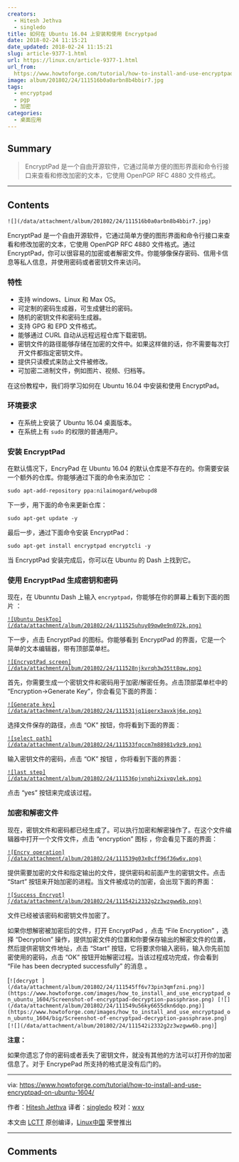 ```yaml
---
creators:
  - Hitesh Jethva
  - singledo
title: 如何在 Ubuntu 16.04 上安装和使用 Encryptpad
date: 2018-02-24 11:15:21
date_updated: 2018-02-24 11:15:21
slug: article-9377-1.html
url: https://linux.cn/article-9377-1.html
url_from: 
  https://www.howtoforge.com/tutorial/how-to-install-and-use-encryptpad-on-ubuntu-1604/
image: album/201802/24/111516b0a0arbn8b4bbir7.jpg
tags:
  - encryptpad
  - pgp
  - 加密
categories:
  - 桌面应用
---
```


## Summary

> EncryptPad 是一个自由开源软件，它通过简单方便的图形界面和命令行接口来查看和修改加密的文本，它使用 OpenPGP RFC 4880 文件格式。

***

<!-- more -->

## Contents

`![](/data/attachment/album/201802/24/111516b0a0arbn8b4bbir7.jpg)`

EncryptPad 是一个自由开源软件，它通过简单方便的图形界面和命令行接口来查看和修改加密的文本，它使用 OpenPGP RFC 4880 文件格式。通过 EncryptPad，你可以很容易的加密或者解密文件。你能够像保存密码、信用卡信息等私人信息，并使用密码或者密钥文件来访问。

### 特性

* 支持 windows、Linux 和 Max OS。
* 可定制的密码生成器，可生成健壮的密码。
* 随机的密钥文件和密码生成器。
* 支持 GPG 和 EPD 文件格式。
* 能够通过 CURL 自动从远程远程仓库下载密钥。
* 密钥文件的路径能够存储在加密的文件中。如果这样做的话，你不需要每次打开文件都指定密钥文件。
* 提供只读模式来防止文件被修改。
* 可加密二进制文件，例如图片、视频、归档等。

在这份教程中，我们将学习如何在 Ubuntu 16.04 中安装和使用 EncryptPad。

### 环境要求

* 在系统上安装了 Ubuntu 16.04 桌面版本。
* 在系统上有 `sudo` 的权限的普通用户。

### 安装 EncryptPad

在默认情况下，EncryPad 在 Ubuntu 16.04 的默认仓库是不存在的。你需要安装一个额外的仓库。你能够通过下面的命令来添加它 ：

```shell
sudo apt-add-repository ppa:nilaimogard/webupd8
```

下一步，用下面的命令来更新仓库：

```shell
sudo apt-get update -y
```

最后一步，通过下面命令安装 EncryptPad：

```shell
sudo apt-get install encryptpad encryptcli -y
```

当 EncryptPad 安装完成后，你可以在 Ubuntu 的 Dash 上找到它。

### 使用 EncryptPad 生成密钥和密码

现在，在 Ubunntu Dash 上输入 `encryptpad`，你能够在你的屏幕上看到下面的图片 ：

[`![Ubuntu DeskTop](/data/attachment/album/201802/24/111525uhuy09qw0e9n072k.png)`](https://www.howtoforge.com/images/how_to_install_and_use_encryptpad_on_ubuntu_1604/big/Screenshot-of-encryptpad-dash.png)

下一步，点击 EncryptPad 的图标。你能够看到 EncryptPad 的界面，它是一个简单的文本编辑器，带有顶部菜单栏。

[`![EncryptPad screen](/data/attachment/album/201802/24/111528njkvrqh3w35tt8qw.png)`](https://www.howtoforge.com/images/how_to_install_and_use_encryptpad_on_ubuntu_1604/big/Screenshot-of-encryptpad-dashboard.png)

首先，你需要生成一个密钥文件和密码用于加密/解密任务。点击顶部菜单栏中的 “Encryption->Generate Key”，你会看见下面的界面：

[`![Generate key](/data/attachment/album/201802/24/111531jq1iqerx3avxkj6e.png)`](https://www.howtoforge.com/images/how_to_install_and_use_encryptpad_on_ubuntu_1604/big/Screenshot-of-encryptpad-generate-key.png)

选择文件保存的路径，点击 “OK” 按钮，你将看到下面的界面：

[`![select path](/data/attachment/album/201802/24/111533fqccm7m88981v9z9.png)`](https://www.howtoforge.com/images/how_to_install_and_use_encryptpad_on_ubuntu_1604/big/Screenshot-of-encryptpad-generate-passphrase.png)

输入密钥文件的密码，点击 “OK” 按钮 ，你将看到下面的界面：

[`![last step](/data/attachment/album/201802/24/111536pjvnqhi2xivqvlek.png)`](https://www.howtoforge.com/images/how_to_install_and_use_encryptpad_on_ubuntu_1604/big/Screenshot-of-encryptpad-use-key-file.png)

点击 “yes” 按钮来完成该过程。

### 加密和解密文件

现在，密钥文件和密码都已经生成了。可以执行加密和解密操作了。在这个文件编辑器中打开一个文件文件，点击 “encryption” 图标 ，你会看见下面的界面：

[`![Encry operation](/data/attachment/album/201802/24/111539g03x0cff96f36w6v.png)`](https://www.howtoforge.com/images/how_to_install_and_use_encryptpad_on_ubuntu_1604/big/Screenshot-of-encryptpad-start-encryption.png)

提供需要加密的文件和指定输出的文件，提供密码和前面产生的密钥文件。点击 “Start” 按钮来开始加密的进程。当文件被成功的加密，会出现下面的界面：

[`![Success Encrypt](/data/attachment/album/201802/24/111542i2332g2z3wzgww6b.png)`](https://www.howtoforge.com/images/how_to_install_and_use_encryptpad_on_ubuntu_1604/big/Screenshot-of-encryptpad-file-encrypted-successfully.png)

文件已经被该密码和密钥文件加密了。

如果你想解密被加密后的文件，打开 EncryptPad ，点击 “File Encryption” ，选择 “Decryption” 操作，提供加密文件的位置和你要保存输出的解密文件的位置，然后提供密钥文件地址，点击 “Start” 按钮，它将要求你输入密码，输入你先前加密使用的密码，点击 “OK” 按钮开始解密过程。当该过程成功完成，你会看到 “File has been decrypted successfully” 的消息 。

[`![decrypt ](/data/attachment/album/201802/24/111545ff6v73pin3qmfzni.png)](https://www.howtoforge.com/images/how_to_install_and_use_encryptpad_on_ubuntu_1604/Screenshot-of-encryptpad-decryption-passphrase.png) [![](/data/attachment/album/201802/24/111549u56ky6655dkn6dqo.png)](https://www.howtoforge.com/images/how_to_install_and_use_encryptpad_on_ubuntu_1604/big/Screenshot-of-encryptpad-decryption-passphrase.png) [![](/data/attachment/album/201802/24/111542i2332g2z3wzgww6b.png)`]

**注意：**

如果你遗忘了你的密码或者丢失了密钥文件，就没有其他的方法可以打开你的加密信息了。对于 EncrypePad 所支持的格式是没有后门的。

---

via: <https://www.howtoforge.com/tutorial/how-to-install-and-use-encryptpad-on-ubuntu-1604/>

作者：[Hitesh Jethva](https://www.howtoforge.com) 译者：[singledo](https://github.com/singledo) 校对：[wxy](https://github.com/wxy)

本文由 [LCTT](https://github.com/LCTT/TranslateProject) 原创编译，[Linux中国](https://linux.cn/) 荣誉推出

***

## Comments

